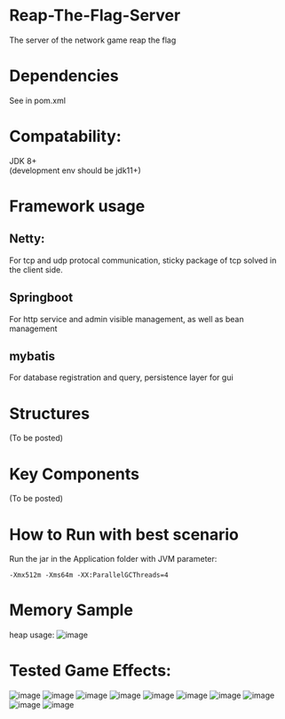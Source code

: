 # Reap-The-Flag-Server
The server of the network game reap the flag
# Dependencies
See in pom.xml
# Compatability: 
JDK 8+   
(development env should be jdk11+)
# Framework usage
## Netty: 
For tcp and udp protocal communication, sticky package of tcp solved in the client side.
## Springboot
For http service and admin visible management, as well as bean management
## mybatis
For database registration and query, persistence layer for gui

# Structures
(To be posted)
# Key Components
(To be posted)
# How to Run with best scenario
Run the jar in the Application folder with JVM parameter: 
```
-Xmx512m -Xms64m -XX:ParallelGCThreads=4
```
# Memory Sample
heap usage: 
![image](https://github.com/atrocitytheme/Reap-The-Flag-Server/blob/master/screenshots/Img/data.JPG)
# Tested Game Effects: 

![image](https://github.com/atrocitytheme/Reap-The-Flag-Server/blob/master/screenshots/Img/e1.PNG)
![image](https://github.com/atrocitytheme/Reap-The-Flag-Server/blob/master/screenshots/Img/e2.PNG)
![image](https://github.com/atrocitytheme/Reap-The-Flag-Server/blob/master/screenshots/Img/e3.PNG)
![image](https://github.com/atrocitytheme/Reap-The-Flag-Server/blob/master/screenshots/Img/e4.PNG)
![image](https://github.com/atrocitytheme/Reap-The-Flag-Server/blob/master/screenshots/Img/e5.PNG)
![image](https://github.com/atrocitytheme/Reap-The-Flag-Server/blob/master/screenshots/Img/e6.PNG)
![image](https://github.com/atrocitytheme/Reap-The-Flag-Server/blob/master/screenshots/Img/e7.PNG)
![image](https://github.com/atrocitytheme/Reap-The-Flag-Server/blob/master/screenshots/Img/e8.PNG)
![image](https://github.com/atrocitytheme/Reap-The-Flag-Server/blob/master/screenshots/Img/e9.PNG)
![image](https://github.com/atrocitytheme/Reap-The-Flag-Server/blob/master/screenshots/Img/e10.PNG)
